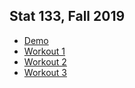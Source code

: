 ## Stat 133, Fall 2019

- [Demo](demo)
- [Workout 1](workout1)
- [Workout 2](workout2)
- [Workout 3](workout3)
